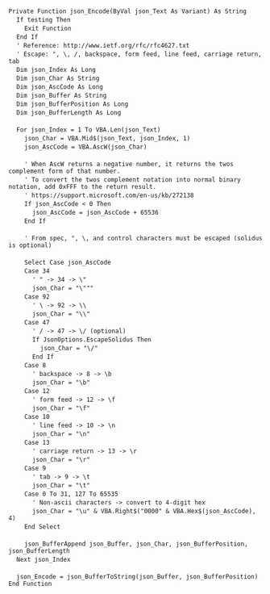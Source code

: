&nbsp;  &nbsp;  &nbsp;  &nbsp;  
`Private Function json_Encode(ByVal json_Text As Variant) As String`  
&nbsp;&nbsp;&nbsp;&nbsp;`If testing Then`  
&nbsp;&nbsp;&nbsp;&nbsp;&nbsp;&nbsp;&nbsp;&nbsp;`Exit Function`  
&nbsp;&nbsp;&nbsp;&nbsp;`End If`  
&nbsp;&nbsp;&nbsp;&nbsp;`' Reference: http://www.ietf.org/rfc/rfc4627.txt`  
&nbsp;&nbsp;&nbsp;&nbsp;`' Escape: ", \, /, backspace, form feed, line feed, carriage return, tab`  
&nbsp;&nbsp;&nbsp;&nbsp;`Dim json_Index As Long`  
&nbsp;&nbsp;&nbsp;&nbsp;`Dim json_Char As String`  
&nbsp;&nbsp;&nbsp;&nbsp;`Dim json_AscCode As Long`  
&nbsp;&nbsp;&nbsp;&nbsp;`Dim json_Buffer As String`  
&nbsp;&nbsp;&nbsp;&nbsp;`Dim json_BufferPosition As Long`  
&nbsp;&nbsp;&nbsp;&nbsp;`Dim json_BufferLength As Long`  
&nbsp;  &nbsp;  &nbsp;  &nbsp;  
&nbsp;&nbsp;&nbsp;&nbsp;`For json_Index = 1 To VBA.Len(json_Text)`  
&nbsp;&nbsp;&nbsp;&nbsp;&nbsp;&nbsp;&nbsp;&nbsp;`json_Char = VBA.Mid$(json_Text, json_Index, 1)`  
&nbsp;&nbsp;&nbsp;&nbsp;&nbsp;&nbsp;&nbsp;&nbsp;`json_AscCode = VBA.AscW(json_Char)`  
&nbsp;  &nbsp;  &nbsp;  &nbsp;  
&nbsp;&nbsp;&nbsp;&nbsp;&nbsp;&nbsp;&nbsp;&nbsp;`' When AscW returns a negative number, it returns the twos complement form of that number.`  
&nbsp;&nbsp;&nbsp;&nbsp;&nbsp;&nbsp;&nbsp;&nbsp;`' To convert the twos complement notation into normal binary notation, add 0xFFF to the return result.`  
&nbsp;&nbsp;&nbsp;&nbsp;&nbsp;&nbsp;&nbsp;&nbsp;`' https://support.microsoft.com/en-us/kb/272138`  
&nbsp;&nbsp;&nbsp;&nbsp;&nbsp;&nbsp;&nbsp;&nbsp;`If json_AscCode < 0 Then`  
&nbsp;&nbsp;&nbsp;&nbsp;&nbsp;&nbsp;&nbsp;&nbsp;&nbsp;&nbsp;&nbsp;&nbsp;`json_AscCode = json_AscCode + 65536`  
&nbsp;&nbsp;&nbsp;&nbsp;&nbsp;&nbsp;&nbsp;&nbsp;`End If`  
&nbsp;  &nbsp;  &nbsp;  &nbsp;  
&nbsp;&nbsp;&nbsp;&nbsp;&nbsp;&nbsp;&nbsp;&nbsp;`' From spec, ", \, and control characters must be escaped (solidus is optional)`  
&nbsp;  &nbsp;  &nbsp;  &nbsp;  
&nbsp;&nbsp;&nbsp;&nbsp;&nbsp;&nbsp;&nbsp;&nbsp;`Select Case json_AscCode`  
&nbsp;&nbsp;&nbsp;&nbsp;&nbsp;&nbsp;&nbsp;&nbsp;`Case 34`  
&nbsp;&nbsp;&nbsp;&nbsp;&nbsp;&nbsp;&nbsp;&nbsp;&nbsp;&nbsp;&nbsp;&nbsp;`' " -> 34 -> \"`  
&nbsp;&nbsp;&nbsp;&nbsp;&nbsp;&nbsp;&nbsp;&nbsp;&nbsp;&nbsp;&nbsp;&nbsp;`json_Char = "\"""`  
&nbsp;&nbsp;&nbsp;&nbsp;&nbsp;&nbsp;&nbsp;&nbsp;`Case 92`  
&nbsp;&nbsp;&nbsp;&nbsp;&nbsp;&nbsp;&nbsp;&nbsp;&nbsp;&nbsp;&nbsp;&nbsp;`' \ -> 92 -> \\`  
&nbsp;&nbsp;&nbsp;&nbsp;&nbsp;&nbsp;&nbsp;&nbsp;&nbsp;&nbsp;&nbsp;&nbsp;`json_Char = "\\"`  
&nbsp;&nbsp;&nbsp;&nbsp;&nbsp;&nbsp;&nbsp;&nbsp;`Case 47`  
&nbsp;&nbsp;&nbsp;&nbsp;&nbsp;&nbsp;&nbsp;&nbsp;&nbsp;&nbsp;&nbsp;&nbsp;`' / -> 47 -> \/ (optional)`  
&nbsp;&nbsp;&nbsp;&nbsp;&nbsp;&nbsp;&nbsp;&nbsp;&nbsp;&nbsp;&nbsp;&nbsp;`If JsonOptions.EscapeSolidus Then`  
&nbsp;&nbsp;&nbsp;&nbsp;&nbsp;&nbsp;&nbsp;&nbsp;&nbsp;&nbsp;&nbsp;&nbsp;&nbsp;&nbsp;&nbsp;&nbsp;`json_Char = "\/"`  
&nbsp;&nbsp;&nbsp;&nbsp;&nbsp;&nbsp;&nbsp;&nbsp;&nbsp;&nbsp;&nbsp;&nbsp;`End If`  
&nbsp;&nbsp;&nbsp;&nbsp;&nbsp;&nbsp;&nbsp;&nbsp;`Case 8`  
&nbsp;&nbsp;&nbsp;&nbsp;&nbsp;&nbsp;&nbsp;&nbsp;&nbsp;&nbsp;&nbsp;&nbsp;`' backspace -> 8 -> \b`  
&nbsp;&nbsp;&nbsp;&nbsp;&nbsp;&nbsp;&nbsp;&nbsp;&nbsp;&nbsp;&nbsp;&nbsp;`json_Char = "\b"`  
&nbsp;&nbsp;&nbsp;&nbsp;&nbsp;&nbsp;&nbsp;&nbsp;`Case 12`  
&nbsp;&nbsp;&nbsp;&nbsp;&nbsp;&nbsp;&nbsp;&nbsp;&nbsp;&nbsp;&nbsp;&nbsp;`' form feed -> 12 -> \f`  
&nbsp;&nbsp;&nbsp;&nbsp;&nbsp;&nbsp;&nbsp;&nbsp;&nbsp;&nbsp;&nbsp;&nbsp;`json_Char = "\f"`  
&nbsp;&nbsp;&nbsp;&nbsp;&nbsp;&nbsp;&nbsp;&nbsp;`Case 10`  
&nbsp;&nbsp;&nbsp;&nbsp;&nbsp;&nbsp;&nbsp;&nbsp;&nbsp;&nbsp;&nbsp;&nbsp;`' line feed -> 10 -> \n`  
&nbsp;&nbsp;&nbsp;&nbsp;&nbsp;&nbsp;&nbsp;&nbsp;&nbsp;&nbsp;&nbsp;&nbsp;`json_Char = "\n"`  
&nbsp;&nbsp;&nbsp;&nbsp;&nbsp;&nbsp;&nbsp;&nbsp;`Case 13`  
&nbsp;&nbsp;&nbsp;&nbsp;&nbsp;&nbsp;&nbsp;&nbsp;&nbsp;&nbsp;&nbsp;&nbsp;`' carriage return -> 13 -> \r`  
&nbsp;&nbsp;&nbsp;&nbsp;&nbsp;&nbsp;&nbsp;&nbsp;&nbsp;&nbsp;&nbsp;&nbsp;`json_Char = "\r"`  
&nbsp;&nbsp;&nbsp;&nbsp;&nbsp;&nbsp;&nbsp;&nbsp;`Case 9`  
&nbsp;&nbsp;&nbsp;&nbsp;&nbsp;&nbsp;&nbsp;&nbsp;&nbsp;&nbsp;&nbsp;&nbsp;`' tab -> 9 -> \t`  
&nbsp;&nbsp;&nbsp;&nbsp;&nbsp;&nbsp;&nbsp;&nbsp;&nbsp;&nbsp;&nbsp;&nbsp;`json_Char = "\t"`  
&nbsp;&nbsp;&nbsp;&nbsp;&nbsp;&nbsp;&nbsp;&nbsp;`Case 0 To 31, 127 To 65535`  
&nbsp;&nbsp;&nbsp;&nbsp;&nbsp;&nbsp;&nbsp;&nbsp;&nbsp;&nbsp;&nbsp;&nbsp;`' Non-ascii characters -> convert to 4-digit hex`  
&nbsp;&nbsp;&nbsp;&nbsp;&nbsp;&nbsp;&nbsp;&nbsp;&nbsp;&nbsp;&nbsp;&nbsp;`json_Char = "\u" & VBA.Right$("0000" & VBA.Hex$(json_AscCode), 4)`  
&nbsp;&nbsp;&nbsp;&nbsp;&nbsp;&nbsp;&nbsp;&nbsp;`End Select`  
&nbsp;  &nbsp;  &nbsp;  &nbsp;  
&nbsp;&nbsp;&nbsp;&nbsp;&nbsp;&nbsp;&nbsp;&nbsp;`json_BufferAppend json_Buffer, json_Char, json_BufferPosition, json_BufferLength`  
&nbsp;&nbsp;&nbsp;&nbsp;`Next json_Index`  
&nbsp;  &nbsp;  &nbsp;  &nbsp;  
&nbsp;&nbsp;&nbsp;&nbsp;`json_Encode = json_BufferToString(json_Buffer, json_BufferPosition)`  
`End Function`  

